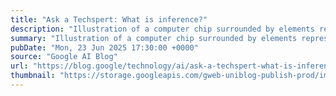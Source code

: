 ```yaml
---
title: "Ask a Techspert: What is inference?"
description: "Illustration of a computer chip surrounded by elements representing AI and data, including a cat's head, a wireframe cat, puzzle pieces, a bar graph, gears, and text bubbles."
summary: "Illustration of a computer chip surrounded by elements representing AI and data, including a cat's head, a wireframe cat, puzzle pieces, a bar graph, gears, and text bubbles."
pubDate: "Mon, 23 Jun 2025 17:30:00 +0000"
source: "Google AI Blog"
url: "https://blog.google/technology/ai/ask-a-techspert-what-is-inference/"
thumbnail: "https://storage.googleapis.com/gweb-uniblog-publish-prod/images/InferenceHero_v3.width-1300.png"
---
```


